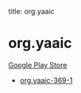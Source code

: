 title: org.yaaic
# org.yaaic


[Google Play Store](https://play.google.com/store/apps/details?id=org.yaaic)


* [org.yaaic-369-1](./org.yaaic-369-1/)
